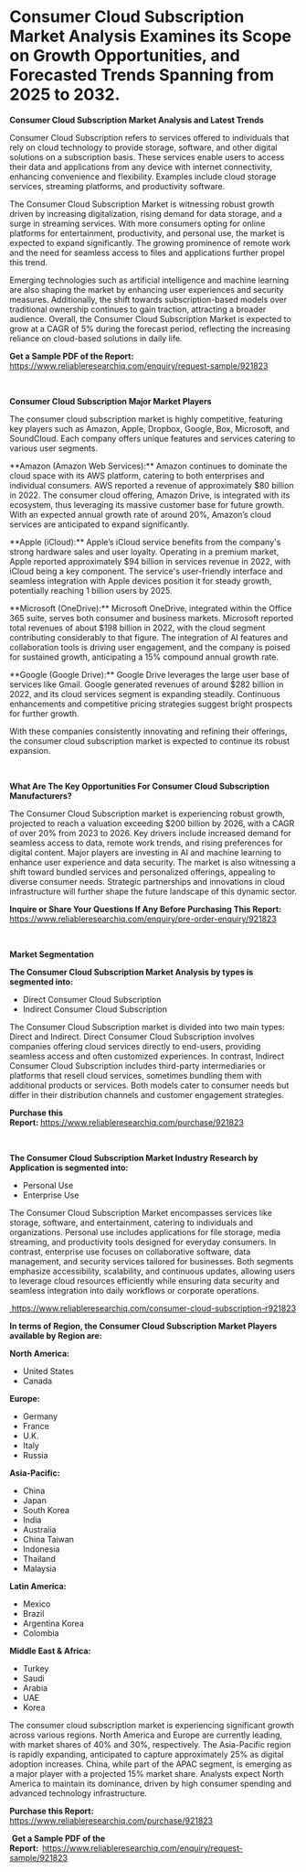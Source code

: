 <p><h1>Consumer Cloud Subscription Market Analysis Examines its Scope on Growth Opportunities, and Forecasted Trends Spanning from 2025 to 2032.</h1></p><p><strong>Consumer Cloud Subscription Market Analysis and Latest Trends</strong></p>
<p><p>Consumer Cloud Subscription refers to services offered to individuals that rely on cloud technology to provide storage, software, and other digital solutions on a subscription basis. These services enable users to access their data and applications from any device with internet connectivity, enhancing convenience and flexibility. Examples include cloud storage services, streaming platforms, and productivity software.</p><p>The Consumer Cloud Subscription Market is witnessing robust growth driven by increasing digitalization, rising demand for data storage, and a surge in streaming services. With more consumers opting for online platforms for entertainment, productivity, and personal use, the market is expected to expand significantly. The growing prominence of remote work and the need for seamless access to files and applications further propel this trend.</p><p>Emerging technologies such as artificial intelligence and machine learning are also shaping the market by enhancing user experiences and security measures. Additionally, the shift towards subscription-based models over traditional ownership continues to gain traction, attracting a broader audience. Overall, the Consumer Cloud Subscription Market is expected to grow at a CAGR of 5% during the forecast period, reflecting the increasing reliance on cloud-based solutions in daily life.</p></p>
<p><strong>Get a Sample PDF of the Report:&nbsp;</strong> <a href="https://www.reliableresearchiq.com/enquiry/request-sample/921823?utm_campaign=3254&utm_medium=2&utm_source=Github&utm_content=ia&utm_term=18042025&utm_id=consumer-cloud-subscription">https://www.reliableresearchiq.com/enquiry/request-sample/921823</a></p>
<p>&nbsp;</p>
<p><strong>Consumer Cloud Subscription Major Market Players</strong></p>
<p><p>The consumer cloud subscription market is highly competitive, featuring key players such as Amazon, Apple, Dropbox, Google, Box, Microsoft, and SoundCloud. Each company offers unique features and services catering to various user segments.</p><p>**Amazon (Amazon Web Services):** Amazon continues to dominate the cloud space with its AWS platform, catering to both enterprises and individual consumers. AWS reported a revenue of approximately $80 billion in 2022. The consumer cloud offering, Amazon Drive, is integrated with its ecosystem, thus leveraging its massive customer base for future growth. With an expected annual growth rate of around 20%, Amazon’s cloud services are anticipated to expand significantly.</p><p>**Apple (iCloud):** Apple’s iCloud service benefits from the company's strong hardware sales and user loyalty. Operating in a premium market, Apple reported approximately $94 billion in services revenue in 2022, with iCloud being a key component. The service's user-friendly interface and seamless integration with Apple devices position it for steady growth, potentially reaching 1 billion users by 2025.</p><p>**Microsoft (OneDrive):** Microsoft OneDrive, integrated within the Office 365 suite, serves both consumer and business markets. Microsoft reported total revenues of about $198 billion in 2022, with the cloud segment contributing considerably to that figure. The integration of AI features and collaboration tools is driving user engagement, and the company is poised for sustained growth, anticipating a 15% compound annual growth rate.</p><p>**Google (Google Drive):** Google Drive leverages the large user base of services like Gmail. Google generated revenues of around $282 billion in 2022, and its cloud services segment is expanding steadily. Continuous enhancements and competitive pricing strategies suggest bright prospects for further growth.</p><p>With these companies consistently innovating and refining their offerings, the consumer cloud subscription market is expected to continue its robust expansion.</p></p>
<p>&nbsp;</p>
<p><strong>What Are The Key Opportunities For Consumer Cloud Subscription Manufacturers?</strong></p>
<p><p>The Consumer Cloud Subscription market is experiencing robust growth, projected to reach a valuation exceeding $200 billion by 2026, with a CAGR of over 20% from 2023 to 2026. Key drivers include increased demand for seamless access to data, remote work trends, and rising preferences for digital content. Major players are investing in AI and machine learning to enhance user experience and data security. The market is also witnessing a shift toward bundled services and personalized offerings, appealing to diverse consumer needs. Strategic partnerships and innovations in cloud infrastructure will further shape the future landscape of this dynamic sector.</p></p>
<p><strong>Inquire or Share Your Questions If Any Before Purchasing This Report:</strong> <a href="https://www.reliableresearchiq.com/enquiry/pre-order-enquiry/921823?utm_campaign=3254&utm_medium=2&utm_source=Github&utm_content=ia&utm_term=18042025&utm_id=consumer-cloud-subscription">https://www.reliableresearchiq.com/enquiry/pre-order-enquiry/921823</a></p>
<p>&nbsp;</p>
<p><strong>Market Segmentation</strong></p>
<p><strong>The Consumer Cloud Subscription Market Analysis by types is segmented into:</strong></p>
<p><ul><li>Direct Consumer Cloud Subscription</li><li>Indirect Consumer Cloud Subscription</li></ul></p>
<p><p>The Consumer Cloud Subscription market is divided into two main types: Direct and Indirect. Direct Consumer Cloud Subscription involves companies offering cloud services directly to end-users, providing seamless access and often customized experiences. In contrast, Indirect Consumer Cloud Subscription includes third-party intermediaries or platforms that resell cloud services, sometimes bundling them with additional products or services. Both models cater to consumer needs but differ in their distribution channels and customer engagement strategies.</p></p>
<p><strong>Purchase this Report:&nbsp;</strong><a href="https://www.reliableresearchiq.com/purchase/921823?utm_campaign=3254&utm_medium=2&utm_source=Github&utm_content=ia&utm_term=18042025&utm_id=consumer-cloud-subscription">https://www.reliableresearchiq.com/purchase/921823</a></p>
<p>&nbsp;</p>
<p><strong>The Consumer Cloud Subscription Market Industry Research by Application is segmented into:</strong></p>
<p><ul><li>Personal Use</li><li>Enterprise Use</li></ul></p>
<p><p>The Consumer Cloud Subscription Market encompasses services like storage, software, and entertainment, catering to individuals and organizations. Personal use includes applications for file storage, media streaming, and productivity tools designed for everyday consumers. In contrast, enterprise use focuses on collaborative software, data management, and security services tailored for businesses. Both segments emphasize accessibility, scalability, and continuous updates, allowing users to leverage cloud resources efficiently while ensuring data security and seamless integration into daily workflows or corporate operations.</p></p>
<p><a href="https://www.reliableresearchiq.com/consumer-cloud-subscription-r921823?utm_campaign=3254&utm_medium=2&utm_source=Github&utm_content=ia&utm_term=18042025&utm_id=consumer-cloud-subscription">&nbsp;https://www.reliableresearchiq.com/consumer-cloud-subscription-r921823</a></p>
<p><strong>In terms of Region, the Consumer Cloud Subscription Market Players available by Region are:</strong></p>
<p>
    <p> <strong> North America: </strong>
        <ul>
            <li>United States</li>
            <li>Canada</li>
        </ul>
        </p> 
    <p> <strong> Europe: </strong>
        <ul>
            <li>Germany</li>
            <li>France</li>
            <li>U.K.</li>
            <li>Italy</li>
            <li>Russia</li>
        </ul>
        </p> 
    <p> <strong> Asia-Pacific: </strong>
        <ul>
            <li>China</li>
            <li>Japan</li>
            <li>South Korea</li>
            <li>India</li>
            <li>Australia</li>
            <li>China Taiwan</li>
            <li>Indonesia</li>
            <li>Thailand</li>
            <li>Malaysia</li>
        </ul>
        </p> 
    <p> <strong> Latin America: </strong>
        <ul>
            <li>Mexico</li>
            <li>Brazil</li>
            <li>Argentina Korea</li>
            <li>Colombia</li>
        </ul>
        </p> 
    <p> <strong> Middle East & Africa: </strong>
        <ul>
            <li>Turkey</li>
            <li>Saudi</li>
            <li>Arabia</li>
            <li>UAE</li>
            <li>Korea</li>
        </ul>
    </p>
    </p>
<p><p>The consumer cloud subscription market is experiencing significant growth across various regions. North America and Europe are currently leading, with market shares of 40% and 30%, respectively. The Asia-Pacific region is rapidly expanding, anticipated to capture approximately 25% as digital adoption increases. China, while part of the APAC segment, is emerging as a major player with a projected 15% market share. Analysts expect North America to maintain its dominance, driven by high consumer spending and advanced technology infrastructure.</p></p>
<p><strong>Purchase this Report: </strong><a href="https://www.reliableresearchiq.com/purchase/921823?utm_campaign=3254&utm_medium=2&utm_source=Github&utm_content=ia&utm_term=18042025&utm_id=consumer-cloud-subscription">https://www.reliableresearchiq.com/purchase/921823</a></p>
<p>&nbsp;<strong>Get a Sample PDF of the Report:&nbsp;&nbsp;</strong><a href="https://www.reliableresearchiq.com/enquiry/request-sample/921823?utm_campaign=3254&utm_medium=2&utm_source=Github&utm_content=ia&utm_term=18042025&utm_id=consumer-cloud-subscription">https://www.reliableresearchiq.com/enquiry/request-sample/921823</a></p>
<p><strong></strong></p>
<p><p></p><p></p><p></p></p>